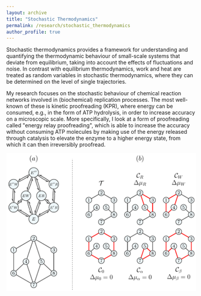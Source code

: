 ```yaml
---
layout: archive
title: "Stochastic Thermodynamics"
permalink: /research/stochastic_thermodynamics
author_profile: true
---
```


Stochastic thermodynamics provides a framework for understanding and quantifying the thermodynamic behaviour of small-scale systems that deviate from equilibrium, taking into account the effects of fluctuations and noise. In contrast with equilibrium thermodynamics,  work and heat are treated as random variables in stochastic thermodynamics, where they can be determined on the level of single trajectories.

My research focuses on the stochastic behaviour of chemical reaction networks involved in (biochemical) replication processes. The most well-known of these is kinetic proofreading (KPR), where energy can be consumed, e.g., in the form of ATP hydrolysis, in order to increase accuracy on a microscopic scale. More specifically, I look at a form of proofreading called "energy relay proofreading", which is able to increase the accuracy without consuming ATP molecules by making use of the energy released through catalysis to elevate the enzyme to a higher energy state, from which it can then irreversibly proofread.

![](/images/ERPR_networks.png)
